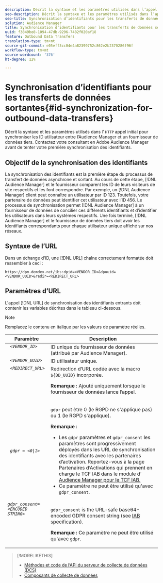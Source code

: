```yaml
---
description: Décrit la syntaxe et les paramètres utilisés dans l’appel HTTP initial pour synchroniser les ID utilisateur entre l’Audience Manager et un fournisseur de données tiers. Contactez votre consultant en Adobe Audience Manager avant de tenter votre première synchronisation des identifiants.
seo-description: Décrit la syntaxe et les paramètres utilisés dans l’appel HTTP initial pour synchroniser les ID utilisateur entre l’Audience Manager et un fournisseur de données tiers. Contactez votre consultant en Adobe Audience Manager avant de tenter votre première synchronisation des identifiants.
seo-title: Synchronisation d’identifiants pour les transferts de données sortantes
solution: Audience Manager
title: Synchronisation d’identifiants pour les transferts de données sortantes
uuid: f3849be8-1094-47db-9296-7482f020af18
feature: Outbound Data Transfers
translation-type: tm+mt
source-git-commit: e05eff3cc04e4a82399752c862e2b2370286f96f
workflow-type: tm+mt
source-wordcount: '376'
ht-degree: 12%

---
```



# Synchronisation d’identifiants pour les transferts de données sortantes{#id-synchronization-for-outbound-data-transfers}

Décrit la syntaxe et les paramètres utilisés dans l’ `HTTP` appel initial pour synchroniser les ID utilisateur entre l’Audience Manager et un fournisseur de données tiers. Contactez votre consultant en Adobe Audience Manager avant de tenter votre première synchronisation des identifiants.

<!-- c_id_sync_out.xml -->

## Objectif de la synchronisation des identifiants

La synchronisation des identifiants est la première étape du processus de transfert de données asynchrone et sortant. Au cours de cette étape, [!DNL Audience Manager] et le fournisseur comparent les ID de leurs visiteurs de site respectifs et les font correspondre. Par exemple, un [!DNL Audience Manager] client peut connaître un utilisateur par ID 123. Toutefois, votre partenaire de données peut identifier cet utilisateur avec l’ID 456. Le processus de synchronisation permet [!DNL Audience Manager] à un fournisseur de données de concilier ces différents identifiants et d’identifier les utilisateurs dans leurs systèmes respectifs. Une fois terminé, [!DNL Audience Manager] et le fournisseur de données tiers doit avoir les identifiants correspondants pour chaque utilisateur unique affiché sur nos réseaux.

## Syntaxe de l’URL

Dans un échange d’ID, une [!DNL URL] chaîne correctement formatée doit ressembler à ceci :

```
https://dpm.demdex.net/ibs:dpid=<VENDOR_ID>&dpuuid=<VENDOR_UUID>&redir=<REDIRECT_URL>
```

## Paramètres d’URL

L&#39;appel [!DNL URL] de synchronisation des identifiants entrants doit contenir les variables décrites dans le tableau ci-dessous.

>[!NOTE]
>
>Remplacez le contenu en italique par les valeurs de paramètre réelles.

<table id="table_EB9F4246E2A34ABB8ED06EA458EB186F"> 
 <thead> 
  <tr> 
   <th colname="col1" class="entry"> Paramètre </th> 
   <th colname="col2" class="entry"> Description </th> 
  </tr> 
 </thead>
 <tbody> 
  <tr valign="top"> 
   <td colname="col1"> <code> <i>&lt;VENDOR_ID&gt;</i> </code> </td> 
   <td colname="col2">ID unique du fournisseur de données (attribué par <span class="keyword"> Audience Manager</span>). </td> 
  </tr> 
  <tr valign="top"> 
   <td colname="col1"> <code> <i>&lt;VENDOR_UUID&gt;</i> </code> </td> 
   <td colname="col2"> ID utilisateur unique. </td> 
  </tr> 
  <tr valign="top"> 
   <td colname="col1"> <code> <i>&lt;REDIRECT_URL&gt;</i> </code> </td> 
   <td colname="col2">Redirection d’URL codée avec la macro <code> ${DD_UUID}</code> incorporée. <p><b>Remarque :</b> Ajouté uniquement lorsque le fournisseur de données lance l’appel. </p> </td> 
  </tr> 
    </tr> 
  <tr> 
   <td colname="col1"> <code> <i>gdpr = &lt;0|1&gt;</i> </code> </td> 
   <td colname="col2"> <p><code>gdpr</code> peut être 0 (le RGPD ne s'applique pas) ou 1 (le RGPD s'applique).</p><p><b>Remarque :</b> <ul><li>Les <code>gdpr</code> paramètres et <code>gdpr_consent</code> les paramètres sont progressivement déployés dans les URL de synchronisation des identifiants avec les partenaires d’activation. Reportez-vous à la page Partenaires d’Activations qui prennent en charge le TCF IAB dans le module d’ <a href="../../overview/data-security-and-privacy/aam-iab-plugin.md#aam-activation-partners">Audience Manager pour le TCF IAB.</a></li><li>Ce paramètre ne peut être utilisé qu'avec <code>gdpr_consent.</code></li></ul></p></td>
  </tr> 
    </tr> 
  <tr valign="top"> 
   <td colname="col1"> <code><i>gdpr_consent=&lt;ENCODED STRING&gt;</i> </code> </td> 
   <td colname="col2"><p><code>gdpr_consent</code> is the URL-safe base64-encoded GDPR consent string (see <a href="https://github.com/InteractiveAdvertisingBureau/GDPR-Transparency-and-Consent-Framework/blob/master/URL-based%20Consent%20Passing_%20Framework%20Guidance.md#specifications" format="http" scope="external"> IAB specification</a>).</p><p><b>Remarque :</b> Ce paramètre ne peut être utilisé qu'avec <code>gdpr</code>.</p> </td> 
  </tr> 
 </tbody> 
</table>

>[!MORELIKETHIS]
>
>* [Méthodes et code de l’API du serveur de collecte de données (DCS) ](../../api/dcs-intro/dcs-event-calls/dcs-event-calls.md)
>* [Composants de collecte de données](../../reference/system-components/components-data-collection.md)

